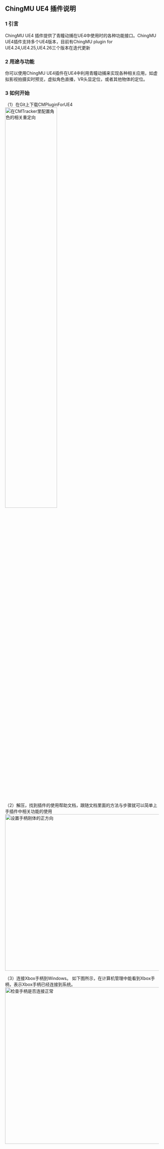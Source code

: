 ## ChingMU UE4 插件说明

### 1 引言

ChingMU UE4 插件提供了青瞳动捕在UE4中使用时的各种功能接口。ChingMU UE4插件支持多个UE4版本，目前有ChingMU plugin for UE4.24,UE4.25,UE4.26三个版本在迭代更新

### 2 用途与功能

你可以使用ChingMU UE4插件在UE4中利用青瞳动捕来实现各种相关应用，如虚拟影视拍摄实时预览，虚拟角色直播，VR头显定位，或者其他物体的定位。

### 3 如何开始

（1）在Git上下载CMPluginForUE4
<img src="./imgs/UniyDemo2_Manual_0.png" width="58%" height="58%" title="在CMTracker里配置角色的相关重定向"/>

（2）解压，找到插件的使用帮助文档，跟随文档里面的方法与步骤就可以简单上手插件中相关功能的使用
<img src="./imgs/UniyDemo2_Manual_1.png" width="685px" height="513px" title="设置手柄刚体的正方向"/>

（3）连接Xbox手柄到Windows。 如下图所示，在计算机管理中能看到Xbox手柄，表示Xbox手柄已经连接到系统。   
<img src="./imgs/UniyDemo2_Manual_2.png" width="685px" height="513px" title="检查手柄是否连接正常"/>

